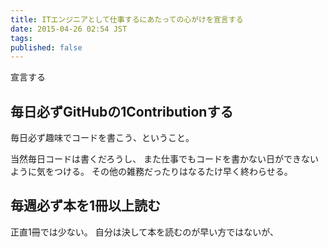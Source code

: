 ```yaml
---
title: ITエンジニアとして仕事するにあたっての心がけを宣言する
date: 2015-04-26 02:54 JST
tags:
published: false
---
```


宣言する

## 毎日必ずGitHubの1Contributionする

毎日必ず趣味でコードを書こう、ということ。

当然毎日コードは書くだろうし、
また仕事でもコードを書かない日ができないように気をつける。
その他の雑務だったりはなるたけ早く終わらせる。

## 毎週必ず本を1冊以上読む

正直1冊では少ない。
自分は決して本を読むのが早い方ではないが、

## 

